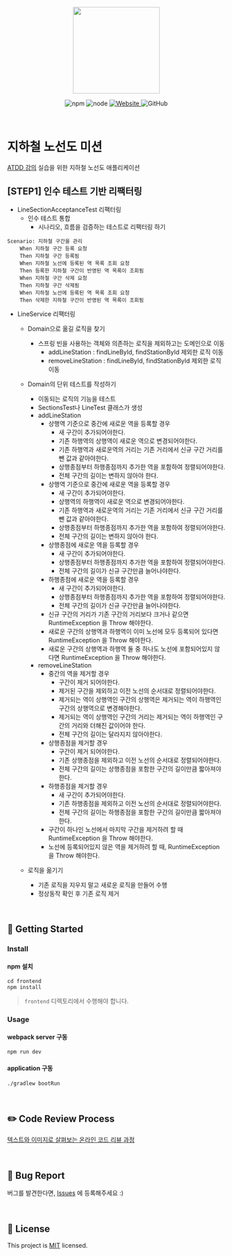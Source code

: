 <p align="center">
    <img width="200px;" src="https://raw.githubusercontent.com/woowacourse/atdd-subway-admin-frontend/master/images/main_logo.png"/>
</p>
<p align="center">
  <img alt="npm" src="https://img.shields.io/badge/npm-%3E%3D%205.5.0-blue">
  <img alt="node" src="https://img.shields.io/badge/node-%3E%3D%209.3.0-blue">
  <a href="https://edu.nextstep.camp/c/R89PYi5H" alt="nextstep atdd">
    <img alt="Website" src="https://img.shields.io/website?url=https%3A%2F%2Fedu.nextstep.camp%2Fc%2FR89PYi5H">
  </a>
  <img alt="GitHub" src="https://img.shields.io/github/license/next-step/atdd-subway-service">
</p>

<br>

# 지하철 노선도 미션
[ATDD 강의](https://edu.nextstep.camp/c/R89PYi5H) 실습을 위한 지하철 노선도 애플리케이션

## [STEP1] 인수 테스트 기반 리팩터링
* LineSectionAcceptanceTest 리팩터링
  * 인수 테스트 통합 
    * 시나리오, 흐름을 검증하는 테스트로 리팩터링 하기
```
Scenario: 지하철 구간을 관리
    When 지하철 구간 등록 요청
    Then 지하철 구간 등록됨
    When 지하철 노선에 등록된 역 목록 조회 요청
    Then 등록한 지하철 구간이 반영된 역 목록이 조회됨
    When 지하철 구간 삭제 요청
    Then 지하철 구간 삭제됨
    When 지하철 노선에 등록된 역 목록 조회 요청
    Then 삭제한 지하철 구간이 반영된 역 목록이 조회됨
```

* LineService 리팩터링
  * Domain으로 옮길 로직을 찾기 
    * 스프링 빈을 사용하는 객체와 의존하는 로직을 제외하고는 도메인으로 이동
      * addLineStation : findLineById, findStationById 제외한 로직 이동
      * removeLineStation : findLineById, findStationById 제외한 로직 이동
      
  * Domain의 단위 테스트를 작성하기 
    * 이동되는 로직의 기능을 테스트
    * SectionsTest나 LineTest 클래스가 생성
    * addLineStation
      * 상행역 기준으로 중간에 새로운 역을 등록할 경우
        * 새 구간이 추가되어야한다.
        * 기존 하행역의 상행역이 새로운 역으로 변경되어야한다.
        * 기존 하행역과 새로운역의 거리는 기존 거리에서 신규 구간 거리를 뺀 값과 같아야한다.
        * 상행종점부터 하행종점까지 추가한 역을 포함하여 정렬되어야한다.
        * 전체 구간의 길이는 변하지 않아야 한다.
      * 상행역 기준으로 중간에 새로운 역을 등록할 경우
        * 새 구간이 추가되어야한다.
        * 상행역의 하행역이 새로운 역으로 변경되어야한다.
        * 기존 하행역과 새로운역의 거리는 기존 거리에서 신규 구간 거리를 뺀 값과 같아야한다.
        * 상행종점부터 하행종점까지 추가한 역을 포함하여 정렬되어야한다.
        * 전체 구간의 길이는 변하지 않아야 한다.
      * 상행종점에 새로운 역을 등록할 경우
        * 새 구간이 추가되어야한다.
        * 상행종점부터 하행종점까지 추가한 역을 포함하여 정렬되어야한다.
        * 전체 구간의 길이가 신규 구간만큼 늘어나야한다.
      * 하행종점에 새로운 역을 등록할 경우
        * 새 구간이 추가되어야한다.
        * 상행종점부터 하행종점까지 추가한 역을 포함하여 정렬되어야한다.
        * 전체 구간의 길이가 신규 구간만큼 늘어나야한다.
      * 신규 구간의 거리가 기존 구간의 거리보다 크거나 같으면 RuntimeException 을 Throw 해야한다.
      * 새로운 구간의 상행역과 하행역이 이미 노선에 모두 등록되어 있다면 RuntimeException 을 Throw 해야한다.
      * 새로운 구간의 상행역과 하행역 둘 중 하나도 노선에 포함되어있지 않다면 RuntimeException 을 Throw 해야한다.
    * removeLineStation
      * 중간의 역을 제거할 경우
        * 구간이 제거 되어야한다.
        * 제거된 구간을 제외하고 이전 노선의 순서대로 정렬되어야한다.
        * 제거되는 역이 상행역인 구간의 상행역은 제거되는 역이 하행역인 구간의 상행역으로 변경해야한다.
        * 제거되는 역이 상행역인 구간의 거리는 제거되는 역이 하행역인 구간의 거리와 더해진 값이어야 한다.
        * 전체 구간의 길이는 달라지지 않아야한다.
      * 상행종점을 제거할 경우
        * 구간이 제거 되어야한다.
        * 기존 상행종점을 제외하고 이전 노선의 순서대로 정렬되어야한다.
        * 전체 구간의 길이는 상행종점을 포함한 구간의 길이만큼 짧아져야한다.
      * 하행종점을 제거할 경우
        * 새 구간이 추가되어야한다.
        * 기존 하행종점을 제외하고 이전 노선의 순서대로 정렬되어야한다.
        * 전체 구간의 길이는 하행종점을 포함한 구간의 길이만큼 짧아져야한다.
      * 구간이 하나인 노선에서 마지막 구간을 제거하려 할 때 RuntimeException 을 Throw 해야한다.
      * 노선에 등록되어있지 않은 역을 제거하려 할 때, RuntimeException 을 Throw 해야한다.
    
  * 로직을 옮기기 
    * 기존 로직을 지우지 말고 새로운 로직을 만들어 수행 
    * 정상동작 확인 후 기존 로직 제거

<br>

## 🚀 Getting Started

### Install
#### npm 설치
```
cd frontend
npm install
```
> `frontend` 디렉토리에서 수행해야 합니다.

### Usage
#### webpack server 구동
```
npm run dev
```
#### application 구동
```
./gradlew bootRun
```
<br>

## ✏️ Code Review Process
[텍스트와 이미지로 살펴보는 온라인 코드 리뷰 과정](https://github.com/next-step/nextstep-docs/tree/master/codereview)

<br>

## 🐞 Bug Report

버그를 발견한다면, [Issues](https://github.com/next-step/atdd-subway-service/issues) 에 등록해주세요 :)

<br>

## 📝 License

This project is [MIT](https://github.com/next-step/atdd-subway-service/blob/master/LICENSE.md) licensed.
